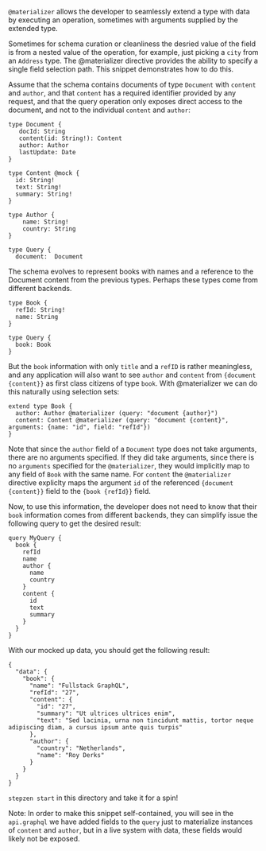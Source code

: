 `@materializer` allows the developer to seamlessly extend a type with data by executing an operation, sometimes with arguments supplied by the extended type. 

Sometimes for schema curation or cleanliness the desried value of the field is from a nested value of the operation, for example, just picking a `city` from an `Address`  type.  The @materializer directive provides the ability to 
specify a single field selection path.  This snippet demonstrates how to do this.

Assume that the schema contains documents of type `Document` with `content` and `author`, and that `content` has a required identifier provided by any request, and that the query operation only exposes direct access to the document, and not to the individual `content` and `author`:

```
type Document {
   docId: String
   content(id: String!): Content
   author: Author 
   lastUpdate: Date
}

type Content @mock {
  id: String!
  text: String!
  summary: String!
}

type Author {
    name: String!
    country: String
}

type Query {
  document:  Document
```

The schema evolves to represent books with names and a reference to the Document content from the previous types. Perhaps these types come from different backends. 

```
type Book {
  refId: String!
  name: String
} 

type Query {
  book: Book
}
```

But the `book` information with only `title` and a `refID` is rather meaningless, and any application will also want to see `author` and `content` from `{document {content}}` as first class citizens of type `book`.  With @materializer we can do this naturally using selection sets: 

```
extend type Book {
  author: Author @materializer (query: "document {author}")
  content: Content @materializer (query: "document {content}", arguments: {name: "id", field: "refId"})
}
```

Note that since the `author` field of a `Document` type does not take arguments, there are no arguments specified.  If they did take arguments, since there is no `arguments` specified for the `@materializer`, they would implicitly map to any field of `Book` with the same name.   For `content` the `@materializer` directive expliclty maps the argument `id` of the referenced `{document {content}}` field to the `{book {refId}}` field.  

Now, to use this information, the developer does not need to know that their `book` information comes from different backends, they can simplify issue the following query to get the desired result:

```
query MyQuery {
  book {
    refId
    name
    author {
      name
      country
    }
    content {
      id
      text
      summary
    }
  }
}
```

With our mocked up data, you should get the following result:

```
{
  "data": {
    "book": {
      "name": "Fullstack GraphQL",
      "refId": "27",
      "content": {
        "id": "27",
        "summary": "Ut ultrices ultrices enim",
        "text": "Sed lacinia, urna non tincidunt mattis, tortor neque adipiscing diam, a cursus ipsum ante quis turpis"
      },
      "author": {
        "country": "Netherlands",
        "name": "Roy Derks"
      }
    }
  }
}
```

`stepzen start` in this directory and take it for a spin!

Note: 
In order to make this snippet self-contained, you will see in the `api.graphql` we have added fields to the `query` just to materialize instances of `content` and `author`, but in a live system with data, these fields would likely not be exposed.

